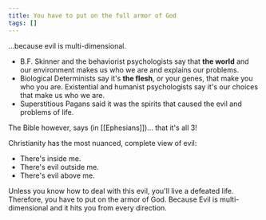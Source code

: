 ```yaml
---
title: You have to put on the full armor of God
tags: []
---
```

…because evil is multi-dimensional. 
- B.F. Skinner and the behaviorist psychologists say that **the world** and our environment makes us who we are and explains our problems. 
- Biological Determinists say it's **the flesh**, or your genes, that make you who you are. Existential and humanist psychologists say it's our choices that make us who we are.
- Superstitious Pagans said it was the spirits that caused the evil and problems of life. 

The Bible however, says (in [[Ephesians]])... that it's all 3! 

Christianity has the most nuanced, complete view of evil:
- There's inside me. 
- There's evil outside me. 
- There's evil above me. 

Unless you know how to deal with this evil, you'll live a defeated life. Therefore, you have to put on the armor of God. Because Evil is multi-dimensional and it hits you from every direction.
